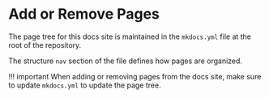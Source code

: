 # Add or Remove Pages

The page tree for this docs site is maintained in the `mkdocs.yml` file at the root of the repository.

The structure `nav` section of the file defines how pages are organized.

!!! important
    When adding or removing pages from the docs site, make sure to update `mkdocs.yml` to update the page tree.
